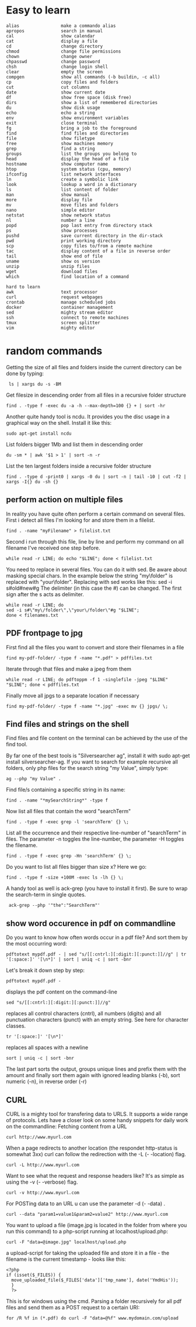 # Easy to learn
```
alias                make a commando alias
apropos              search in manual
cal                  show calendar
cat                  display a file
cd                   change directory
chmod                change file permissions
chown                change owner
chpasswd             change password
chsh                 change login shell
clear                empty the screen
compgen              show all commands (-b buildin, -c all)
cp                   copy files and folders
cut                  cut columns
date                 show current date
df                   show free space (disk free)
dirs                 show a list of remembered directories
du                   show disk usage
echo                 echo a string
env                  show environment variables
exit                 close terminal
fg                   bring a job to the foreground
find                 find files and directories
file                 show filetype
free                 show machines memory
grep                 find a string
groups               list the groups you belong to
head                 display the head of a file
hostname             show computer name
htop                 system status (cpu, memory)
ifconfig             list network interfaces
ln                   create a symbolic link
look                 lookup a word in a dictionary
ls                   list content of folder
man                  show manual
more                 display file
mv                   move files and folders
nano                 simple editor
netstat              show network status
nl                   number a line
popd                 pop last entry from directory stack
ps                   show processes
pushd                save current directory in the dir-stack
pwd                  print working directory
scp                  copy files to/from a remote machine
tac                  display content of a file in reverse order
tail                 show end of file
uname                show os version
unzip                unzip files
wget                 download files
which                find location of a command

hard to learn
awk                  text processor
curl                 request webpages
crontab              manage scheduled jobs
docker               container management
sed                  mighty stream editor
ssh                  connect to remote machines
tmux                 screen splitter
vim                  mighty editor
```

# random commands
Getting the size of all files and folders inside the current directory can be done by typing:
```
 ls | xargs du -s -BM
```

Get filesize in descending order from all files in a recursive folder structure
```
find . -type f -exec du -a -h --max-depth=100 {} + | sort -hr
```

Another quite handy tool is ncdu. It provides you the disc usage in a graphical way on the shell. Install it like this:
```
sudo apt-get install ncdu
```

List folders bigger 1Mb and list them in descending order
```
du -sm * | awk '$1 > 1' | sort -n -r
```

List the ten largest folders inside a recursive folder structure
```
find . -type d -print0 | xargs -0 du | sort -n | tail -10 | cut -f2 | xargs -I{} du -sh {}
```

## perform action on multiple files
In reality you have quite often perform a certain command on several files. First i detect all files I'm looking for and store them in a filelist.

```
find . -name "myFilename" > filelist.txt
```

Second i run through this file, line by line and perform my command on all filename I've received one step before.

```
while read -r LINE; do echo "$LINE"; done < filelist.txt
```

You need to replace in several files. You can do it with sed. Be aware about masking special chars. In the example below the string "my\folder" is replaced with "your\folder".
Replacing with sed works like this: sed -i s#old#new#g
The delimiter (in this case the #) can be changed. The first sign after the s acts as delimiter.

```
while read -r LINE; do
sed -i s#\"my\/folder\",\"your\/folder\"#g "$LINE";
done < filenames.txt
```

## PDF frontpage to jpg
First find all the files you want to convert and store their filenames in a file

```
find my-pdf-folder/ -type f -name "*.pdf" > pdffiles.txt
```

Iterate through that files and make a jpeg from them

```
while read -r LINE; do pdftoppm -f 1 -singlefile -jpeg "$LINE" "$LINE"; done < pdffiles.txt
```

Finally move all jpgs to a separate location if necessary

```
find my-pdf-folder/ -type f -name "*.jpg" -exec mv {} jpgs/ \;
```

## Find files and strings on the shell
Find files and file content on the terminal can be achieved by the use of the find tool.

By far one of the best tools is "Silversearcher ag", install it with sudo apt-get install silversearcher-ag. If you want to search for example recursive all folders, only php files for the search string "my Value", simply type:
```
ag --php "my Value" .
```

Find file/s containing a specific string in its name:
```
find . -name "*mySearchString*" -type f
```

Now list all files that contain the word "searchTerm"
```
find . -type f -exec grep -l 'searchTerm' {} \;
```

List all the occurrence and their respective line-number of "searchTerm" in files. The parameter -n toggles the line-number, the parameter -H toggles the filename.
```
find . -type f -exec grep -Hn 'searchTerm' {} \;
```

Do you want to list all files bigger than size x? Here we go:
```
find . -type f -size +100M -exec ls -lh {} \;
```

A handy tool as well is ack-grep (you have to install it first). Be sure to wrap the search-term in single quotes.
```
 ack-grep --php '"the":"SearchTerm"'
```

## show word occurence in pdf on commandline
Do you want to know how often words occur in a pdf file? And sort them by the most occurring word:
```
pdftotext mypdf.pdf - | sed "s/[[:cntrl:][:digit:][:punct:]]//g" | tr '[:space:]' '[\n*]' | sort | uniq -c | sort -bnr
```
Let's break it down step by step:
```
pdftotext mypdf.pdf -
```

displays the pdf content on the command-line
```
sed "s/[[:cntrl:][:digit:][:punct:]]//g"
```

replaces all control characters (cntrl), all numbers (digits) and all punctuation characters (punct) with an empty string.
See here for character classes.
```
tr '[:space:]' '[\n*]'
```

replaces all spaces with a newline
```
sort | uniq -c | sort -bnr
```

The last part sorts the output, groups unique lines and prefix them with the amount and finally sort them again
with ignored leading blanks (-b), sort numeric (-n), in reverse order (-r)

## CURL
CURL is a mighty tool for transfering data to URLS. It supports a wide range of protocols.
Lets have a closer look on some handy snippets for daily work on the commandline:
Fetching content from a URL
```
curl http://www.myurl.com
```

When a page redirects to another location (the respondet http-status is somewhat 3xx)
curl can follow the redirection with the -L (- -location) flag.
```
curl -L http://www.myurl.com
```

Want to see what the request and response headers like?
It's as simple as using the -v (- -verbose) flag.
```
curl -v http://www.myurl.com
```

For POSTing data to an URL u can use the parameter -d (- -data) .
```
curl --data "param1=value1&param2=value2" http://www.myurl.com
```

You want to upload a file (image.jpg is located in the folder from where you run this command) to a php-script running at localhost/upload.php:
```
curl -F "data=@image.jpg" localhost/upload.php
```

a upload-script for taking the uploaded file and store it in a file - the filename is the current timestamp - looks like this:
```
<?php
if (isset($_FILES)) {
  move_uploaded_file($_FILES['data']['tmp_name'], date('YmdHis'));
  }
  ?>
```

This is for windows using the cmd. Parsing a folder recursively for all pdf files and send them as a POST request to a certain URI:
```
for /R %f in (*.pdf) do curl -F "data=@%f" www.mydomain.com/upload
```
